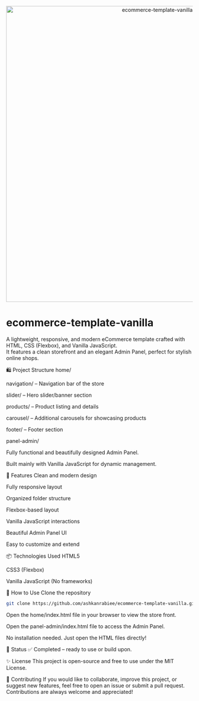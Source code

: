 <p align="center">
  <img src="https://via.placeholder.com/800x400.png?text=Ecommerce+Template+Preview" alt="ecommerce-template-vanilla" width="800"/>
</p>


# ecommerce-template-vanilla

A lightweight, responsive, and modern eCommerce template crafted with HTML, CSS (Flexbox), and Vanilla JavaScript.  
It features a clean storefront and an elegant Admin Panel, perfect for stylish online shops.

🛍️ Project Structure
home/

navigation/ – Navigation bar of the store

slider/ – Hero slider/banner section

products/ – Product listing and details

carousel/ – Additional carousels for showcasing products

footer/ – Footer section

panel-admin/

Fully functional and beautifully designed Admin Panel.

Built mainly with Vanilla JavaScript for dynamic management.

🚀 Features
Clean and modern design

Fully responsive layout

Organized folder structure

Flexbox-based layout

Vanilla JavaScript interactions

Beautiful Admin Panel UI

Easy to customize and extend

📦 Technologies Used
HTML5

CSS3 (Flexbox)

Vanilla JavaScript (No frameworks)

📂 How to Use
Clone the repository
```bash
git clone https://github.com/ashkanrabiee/ecommerce-template-vanilla.git
```

Open the home/index.html file in your browser to view the store front.

Open the panel-admin/index.html file to access the Admin Panel.

No installation needed. Just open the HTML files directly!

🎯 Status
✅ Completed – ready to use or build upon.

✨ License
This project is open-source and free to use under the MIT License.

🤝 Contributing
If you would like to collaborate, improve this project, or suggest new features, feel free to open an issue or submit a pull request.
Contributions are always welcome and appreciated!


